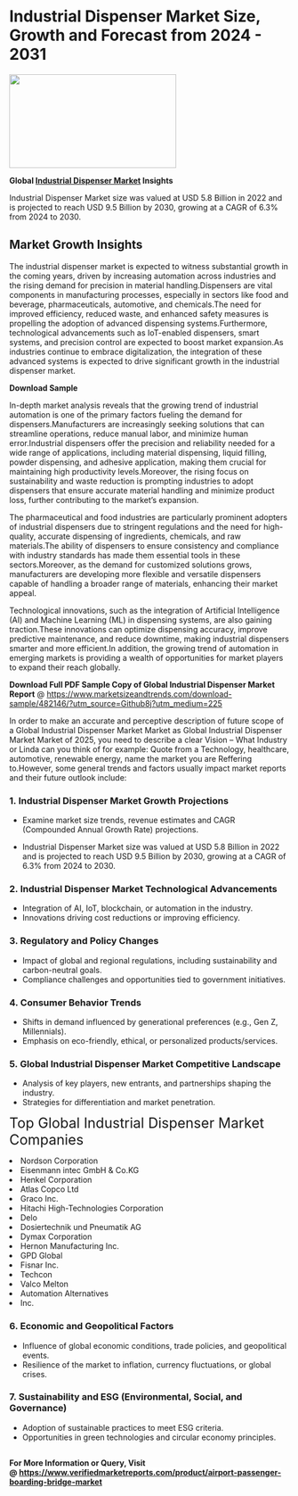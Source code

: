 <H1>Industrial Dispenser Market Size, Growth and Forecast from 2024 - 2031</H1><img class="aligncenter size-medium wp-image-584254" src="https://thirdeyenews.in/wp-content/uploads/2024/09/Global-Market-Research-300x168.jpeg" alt="" width="300" height="168" /><p><strong>Global&nbsp;<a href="https://www.marketsizeandtrends.com/download-sample/482146/?utm_source=Github8j?utm_medium=225">Industrial Dispenser Market</a> Insights</strong></p><p>Industrial Dispenser Market size was valued at USD 5.8 Billion in 2022 and is projected to reach USD 9.5 Billion by 2030, growing at a CAGR of 6.3% from 2024 to 2030.</p><p><h2>Market Growth Insights</h2> <p>The industrial dispenser market is expected to witness substantial growth in the coming years, driven by increasing automation across industries and the rising demand for precision in material handling.Dispensers are vital components in manufacturing processes, especially in sectors like food and beverage, pharmaceuticals, automotive, and chemicals.The need for improved efficiency, reduced waste, and enhanced safety measures is propelling the adoption of advanced dispensing systems.Furthermore, technological advancements such as IoT-enabled dispensers, smart systems, and precision control are expected to boost market expansion.As industries continue to embrace digitalization, the integration of these advanced systems is expected to drive significant growth in the industrial dispenser market.</p> <p><strong>Download Sample</strong></p> <p>In-depth market analysis reveals that the growing trend of industrial automation is one of the primary factors fueling the demand for dispensers.Manufacturers are increasingly seeking solutions that can streamline operations, reduce manual labor, and minimize human error.Industrial dispensers offer the precision and reliability needed for a wide range of applications, including material dispensing, liquid filling, powder dispensing, and adhesive application, making them crucial for maintaining high productivity levels.Moreover, the rising focus on sustainability and waste reduction is prompting industries to adopt dispensers that ensure accurate material handling and minimize product loss, further contributing to the market’s expansion.</p> <p>The pharmaceutical and food industries are particularly prominent adopters of industrial dispensers due to stringent regulations and the need for high-quality, accurate dispensing of ingredients, chemicals, and raw materials.The ability of dispensers to ensure consistency and compliance with industry standards has made them essential tools in these sectors.Moreover, as the demand for customized solutions grows, manufacturers are developing more flexible and versatile dispensers capable of handling a broader range of materials, enhancing their market appeal.</p> <p>Technological innovations, such as the integration of Artificial Intelligence (AI) and Machine Learning (ML) in dispensing systems, are also gaining traction.These innovations can optimize dispensing accuracy, improve predictive maintenance, and reduce downtime, making industrial dispensers smarter and more efficient.In addition, the growing trend of automation in emerging markets is providing a wealth of opportunities for market players to expand their reach globally.</p> <p><span class=""><strong>Download Full PDF Sample Copy of Global Industrial Dispenser Market Report</strong> @ <a href="https://www.marketsizeandtrends.com/download-sample/482146/?utm_source=Github8j?utm_medium=225" target="_blank">https://www.marketsizeandtrends.com/download-sample/482146/?utm_source=Github8j?utm_medium=225</a></span></p><p>In order to make an accurate and perceptive description of future scope of a Global&nbsp;Industrial Dispenser Market Market as Global&nbsp;Industrial Dispenser Market Market of 2025, you need to describe a clear Vision &ndash; What Industry or Linda can you think of for example: Quote from a Technology, healthcare, automotive, renewable energy, name the market you are Reffering to.However, some general trends and factors usually impact market reports and their future outlook include:</p><h3>1.&nbsp;<strong>Industrial Dispenser Market Growth Projections</strong></h3><ul><li>Examine market size trends, revenue estimates and CAGR (Compounded Annual Growth Rate) projections.</li><li><p>Industrial Dispenser Market size was valued at USD 5.8 Billion in 2022 and is projected to reach USD 9.5 Billion by 2030, growing at a CAGR of 6.3% from 2024 to 2030.</p></li></ul><h3>2.&nbsp;<strong>Industrial Dispenser Market Technological Advancements</strong></h3><ul><li>Integration of AI, IoT, blockchain, or automation in the industry.</li><li>Innovations driving cost reductions or improving efficiency.</li></ul><h3>3.&nbsp;<strong>Regulatory and Policy Changes</strong></h3><ul><li>Impact of global and regional regulations, including sustainability and carbon-neutral goals.</li><li>Compliance challenges and opportunities tied to government initiatives.</li></ul><h3>4.&nbsp;<strong>Consumer Behavior Trends</strong></h3><ul><li>Shifts in demand influenced by generational preferences (e.g., Gen Z, Millennials).</li><li>Emphasis on eco-friendly, ethical, or personalized products/services.</li></ul><h3>5.&nbsp;<strong>Global Industrial Dispenser Market Competitive Landscape</strong></h3><ul><li>Analysis of key players, new entrants, and partnerships shaping the industry.</li><li>Strategies for differentiation and market penetration.</li></ul><p data-pm-slice="1 1 []"><span style="color: inherit; font-family: inherit; font-size: 25px;">Top Global Industrial Dispenser Market Companies</span></p><div class="" data-test-id=""><p><li>Nordson Corporation</li><li> Eisenmann intec GmbH & Co.KG</li><li> Henkel Corporation</li><li> Atlas Copco Ltd</li><li> Graco Inc.</li><li> Hitachi High-Technologies Corporation</li><li> Delo</li><li> Dosiertechnik und Pneumatik AG</li><li> Dymax Corporation</li><li> Hernon Manufacturing Inc.</li><li> GPD Global</li><li> Fisnar Inc.</li><li> Techcon</li><li> Valco Melton</li><li> Automation Alternatives</li><li> Inc.</li></p></div><h3>6.&nbsp;<strong>Economic and Geopolitical Factors</strong></h3><ul><li>Influence of global economic conditions, trade policies, and geopolitical events.</li><li>Resilience of the market to inflation, currency fluctuations, or global crises.</li></ul><h3>7.&nbsp;<strong>Sustainability and ESG (Environmental, Social, and Governance)</strong></h3><ul><li>Adoption of sustainable practices to meet ESG criteria.</li><li>Opportunities in green technologies and circular economy principles.</li></ul><h2><strong style="font-size: 14px;">For More Information or Query, Visit @&nbsp;</strong><a style="background-color: #ffffff; font-size: 14px;" href="https://www.marketsizeandtrends.com/report/industrial-dispenser-market/" target="_blank">https://www.verifiedmarketreports.com/product/airport-passenger-boarding-bridge-market</a></h2>